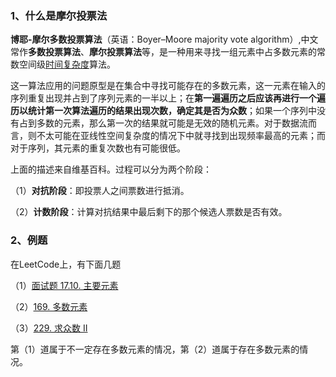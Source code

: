 ### 1、什么是摩尔投票法

**博耶-摩尔多数投票算法**（英语：Boyer–Moore majority vote algorithm）,中文常作**多数投票算法**、**摩尔投票算法**等，是一种用来寻找一组元素中占多数元素的常数空间级[时间复杂度](https://zh.wikipedia.org/wiki/时间复杂度)算法。

这一算法应用的问题原型是在集合中寻找可能存在的多数元素，这一元素在输入的序列重复出现并占到了序列元素的一半以上；在**第一遍遍历之后应该再进行一个遍历以统计第一次算法遍历的结果出现次数，确定其是否为众数**；如果一个序列中没有占到多数的元素，那么第一次的结果就可能是无效的随机元素。对于数据流而言，则不太可能在亚线性空间复杂度的情况下中就寻找到出现频率最高的元素；而对于序列，其元素的重复次数也有可能很低。

上面的描述来自维基百科。过程可以分为两个阶段：

（1）**对抗阶段**：即投票人之间票数进行抵消。

（2）**计数阶段**：计算对抗结果中最后剩下的那个候选人票数是否有效。

### 2、例题

在LeetCode上，有下面几题

（1）[面试题 17.10. 主要元素](https://leetcode-cn.com/problems/find-majority-element-lcci/)

（2）[169. 多数元素](https://leetcode-cn.com/problems/majority-element/)

（3）[229. 求众数 II](https://leetcode-cn.com/problems/majority-element-ii/)

第（1）道属于不一定存在多数元素的情况，第（2）道属于存在多数元素的情况。

